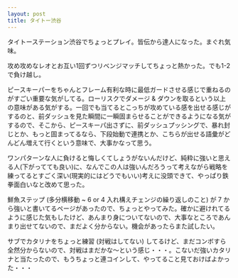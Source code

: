 ```yaml
---
layout: post
title: タイトー渋谷
---
```


タイトーステーション渋谷でちょっとプレイ。皆伝から達人になった。まぐれ気味。

攻め攻めなレオとお互い1回ずつリベンジマッチしてちょっと熱かった。でも1-2で負け越し。

ピースキーパーをちゃんとフレーム有利な時に最低ガードさせる感じで重ねるのがすごい重要な気がしてる。ローリスクでダメージ & ダウンを取るという以上の意味がある気がする。一回でも当てるとこっちが攻めている感を出せる感じがするのと、前ダッシュを見た瞬間に一瞬固まらせることができるようになる気がするので、そこから、ピースキーパ出さずに、前ダッシュプッシングで、暴れ封じとか、もっと固まってるなら、下段始動で連携とか、こちらが出せる語彙がどんどん増えて行くという意味で、大事かなって思う。

ワンパターンな人に負けると悔しくてしょうがないんだけど、純粋に強いと思える人(下がってても良い)に、なんでこの人は強いんだろうって考えながら戦略を練ってるとすごく深い(現実的にはどうでもいい)考えに没頭できて、やっぱり鉄拳面白いなと改めて思った。

鮮魚ステップ (多分横移動 ~ 6 or 4 入れ構えチェンジの繰り返しのこと) が 7 から強いと書いてるページがあったので、ちょっとやってみた。確かに避けれてるように感じた気もしたけど、あんまり身についてないので、大事なところであんまり出せてないので、まだよく分からない。機会があったらまた試したい。

サブでカタリナをちょっと練習 (対戦はしてない) してるけど、まだコンボすら全然分からないので、対戦はまだかな〜という感じ・・・。こないだ強いカタリナと当たったので、もうちょっと連コインして、やってること見ておけばよかった・・・
